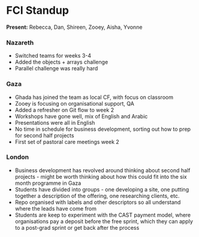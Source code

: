 # FCI Standup

**Present:** Rebecca, Dan, Shireen, Zooey, Aisha, Yvonne

### Nazareth

- Switched teams for weeks 3-4
- Added the objects + arrays challenge
- Parallel challenge was really hard

### Gaza

- Ghada has joined the team as local CF, with focus on classroom
- Zooey is focusing on organisational support, QA 
- Added a refresher on Git flow to week 2
- Workshops have gone well, mix of English and Arabic
- Presentations were all in English
- No time in schedule for business development, sorting out how to prep for second half projects
- First set of pastoral care meetings week 2

### London

- Business development has revolved around thinking about second half projects - might be worth thinking about how this could fit into the six month programme in Gaza
- Students have divided into groups - one developing a site, one putting together a description of the offering, one researching clients, etc.
- Repo organised with labels and other descriptors so all understand where the leads have come from
- Students are keep to experiment with the CAST payment model, where organisations pay a deposit before the free sprint, which they can apply to a post-grad sprint or get back after the process



